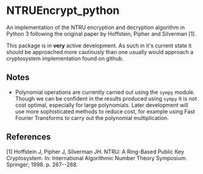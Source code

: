 # NTRUEncrypt_python

An implementation of the NTRU encryption and decryption algorithm in Python 3 following the original paper by Hoffstein, Pipher and Silverman [1].

This package is in **very** active development. As such in it's current state it should be approached more cautiously than one usually would approach a cryptosystem implementation found on github.

## Notes

- Polynomial operations are currently carried out using the `sympy` module. Though we can be confident in the results produced using `sympy` it is not cost optimal, especially for large polynomials. Later development will use more sophisticated methods to reduce cost, for example using Fast Fourier Transforms to carry out the polynomial multiplication.

## References

[1] Hoffstein J, Pipher J, Silverman JH. NTRU: A Ring-Based Public Key Cryptosystem. In: International Algorithmic Number Theory Symposium. Springer; 1998. p. 267--288. 
